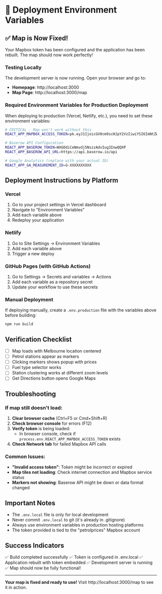 # 🚀 Deployment Environment Variables

## ✅ **Map is Now Fixed!**

Your Mapbox token has been configured and the application has been rebuilt. The map should now work perfectly!

### **Testing Locally**
The development server is now running. Open your browser and go to:
- **Homepage**: http://localhost:3000
- **Map Page**: http://localhost:3000/map

### **Required Environment Variables for Production Deployment**

When deploying to production (Vercel, Netlify, etc.), you need to set these environment variables:

```bash
# CRITICAL - Map won't work without this
REACT_APP_MAPBOX_ACCESS_TOKEN=pk.eyJ1IjoicGV0cm9scHJpY2VzIiwiYSI6ImNtZW82a2ZkbzEzZzEycHB4bnN2a3d6MWYifQ.hOEEwKVHFhA2_IAxvj59SA

# Baserow API Configuration
REACT_APP_BASEROW_TOKEN=WXGOdiCeNmvdj5NszzAdvIug3InwQQXP
REACT_APP_BASEROW_API_URL=https://api.baserow.io/api

# Google Analytics (replace with your actual ID)
REACT_APP_GA_MEASUREMENT_ID=G-XXXXXXXXXX
```

## **Deployment Instructions by Platform**

### **Vercel**
1. Go to your project settings in Vercel dashboard
2. Navigate to "Environment Variables"
3. Add each variable above
4. Redeploy your application

### **Netlify**
1. Go to Site Settings → Environment Variables
2. Add each variable above
3. Trigger a new deploy

### **GitHub Pages (with GitHub Actions)**
1. Go to Settings → Secrets and variables → Actions
2. Add each variable as a repository secret
3. Update your workflow to use these secrets

### **Manual Deployment**
If deploying manually, create a `.env.production` file with the variables above before building:
```bash
npm run build
```

## **Verification Checklist**
- [ ] Map loads with Melbourne location centered
- [ ] Petrol stations appear as markers
- [ ] Clicking markers shows popup with prices
- [ ] Fuel type selector works
- [ ] Station clustering works at different zoom levels
- [ ] Get Directions button opens Google Maps

## **Troubleshooting**

### If map still doesn't load:
1. **Clear browser cache** (Ctrl+F5 or Cmd+Shift+R)
2. **Check browser console** for errors (F12)
3. **Verify token** is being loaded: 
   - In browser console, check if `process.env.REACT_APP_MAPBOX_ACCESS_TOKEN` exists
4. **Check Network tab** for failed Mapbox API calls

### Common Issues:
- **"Invalid access token"**: Token might be incorrect or expired
- **Map tiles not loading**: Check internet connection and Mapbox service status
- **Markers not showing**: Baserow API might be down or data format changed

## **Important Notes**
- The `.env.local` file is only for local development
- Never commit `.env.local` to git (it's already in .gitignore)
- Always use environment variables in production hosting platforms
- The token provided is tied to the "petrolprices" Mapbox account

## **Success Indicators**
✅ Build completed successfully
✅ Token is configured in .env.local
✅ Application rebuilt with token embedded
✅ Development server is running
✅ Map should now be fully functional!

---

**Your map is fixed and ready to use!** Visit http://localhost:3000/map to see it in action.
